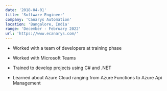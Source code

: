 ```yaml
---
date: '2018-04-01'
title: 'Software Engineer'
company: 'Canarys Automation'
location: 'Bangalore, India'
range: 'December - February 2022'
url: 'https://www.ecanarys.com/'
---
```


- Worked with a team of developers at training phase

- Worked with Microsoft Teams

- Trained to develop projects using C# and .NET

- Learned about Azure Cloud ranging from Azure Functions to Azure Api Management
